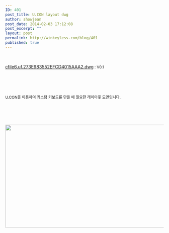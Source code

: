 ```yaml
---
ID: 401
post_title: U.CON layout dwg
author: showjean
post_date: 2014-02-03 17:12:08
post_excerpt: ""
layout: post
permalink: http://winkeyless.com/blog/401
published: true
---
```

<p><br /></p><p style="text-align: left;"><a href="http://winkeyless.com/blog/wp-content/uploads/1/cfile6.uf.273E983552EFCD4015AAA2.dwg" class="aligncenter" filename="ucon_layout_V01_2000.dwg" filemime="application/octet-stream" />cfile6.uf.273E983552EFCD4015AAA2.dwg</a><span style="background-color: transparent; font-size: 9pt; line-height: 1.5;">&nbsp;: V0.1</span></p><p style="text-align: left;"><span style="background-color: transparent; font-size: 9pt; line-height: 1.5;"><br /></span></p><p style="text-align: left;"><span style="background-color: transparent; font-size: 9pt; line-height: 1.5;"><br /></span></p><p style="text-align: left;"><span style="background-color: transparent; font-size: 9pt; line-height: 1.5;">U.CON을 이용하여 커스텀 키보드를 만들 때 필요한 레이아웃 도면입니다.</span><span style="background-color: transparent; font-size: 9pt; line-height: 1.5;"></span></p><p style="text-align: left;"><span style="background-color: transparent; font-size: 9pt; line-height: 1.5;"><br /></span></p><p style="text-align: left;"><span style="background-color: transparent; font-size: 9pt; line-height: 1.5;"><br /></span></p><p style="text-align: left; clear: none; float: none;"><img src="http://winkeyless.com/blog/wp-content/uploads/1/cfile26.uf.2633CC3452EFCD9C07FA3A.png" class="aligncenter" width="746" height="327" filename="20140204_021039_001.png" filemime="image/png" style="""" /></p><p style="text-align: left;"><span style="background-color: transparent; font-size: 9pt; line-height: 1.5;"><br /></span></p>